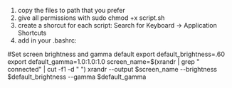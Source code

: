 1) copy the files to path that you prefer
2) give all permissions with sudo chmod +x script.sh
3) create a shorcut for each script: Search for Keyboard -> Application Shortcuts
4) add in your .bashrc:

#Set screen brightness and gamma default
export default_brightness=.60
export default_gamma=1.0:1.0:1.0
screen_name=$(xrandr | grep " connected" | cut -f1 -d " ")
xrandr --output $screen_name --brightness $default_brightness --gamma $default_gamma
